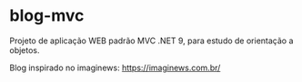 # blog-mvc
Projeto de aplicação WEB padrão MVC .NET 9, para estudo de orientação a objetos.

Blog inspirado no imaginews: https://imaginews.com.br/